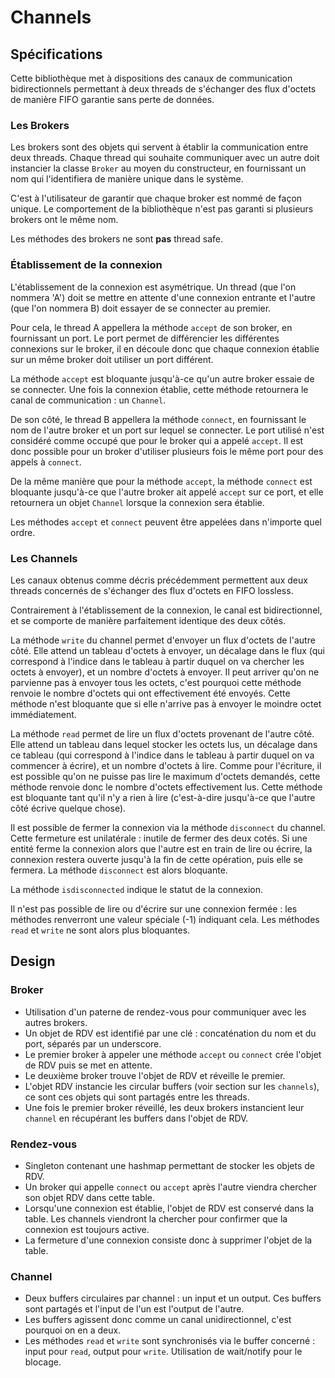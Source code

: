 # Channels

## Spécifications

Cette bibliothèque met à dispositions des canaux de communication bidirectionnels permettant à deux threads de
s'échanger des flux d'octets de manière FIFO garantie sans perte de données.

### Les Brokers

Les brokers sont des objets qui servent à établir la communication entre deux threads.
Chaque thread qui souhaite communiquer avec un autre doit instancier la classe `Broker` au moyen du constructeur, en
fournissant un nom qui l'identifiera de manière unique dans le système.

C'est à l'utilisateur de garantir que chaque broker est nommé de façon unique. Le comportement de la bibliothèque n'est
pas garanti si plusieurs brokers ont le même nom.

Les méthodes des brokers ne sont **pas** thread safe.

### Établissement de la connexion

L'établissement de la connexion est asymétrique. Un thread (que l'on nommera 'A') doit se mettre en attente d'une
connexion entrante et l'autre (que l'on nommera B) doit essayer de se connecter au premier.

Pour cela, le thread A appellera la méthode `accept` de son broker, en fournissant un port. Le port permet de
différencier les différentes connexions sur le broker, il en découle donc que chaque connexion établie sur un même
broker doit utiliser un port différent.

La méthode `accept` est bloquante jusqu'à-ce qu'un autre broker essaie de se connecter. Une fois la connexion établie,
cette méthode retournera le canal de communication : un `Channel`.

De son côté, le thread B appellera la méthode `connect`, en fournissant le nom de l'autre broker et un port sur lequel
se connecter. Le port utilisé n'est considéré comme occupé que pour le broker qui a appelé `accept`. Il est donc
possible pour un broker d'utiliser plusieurs fois le même port pour des appels à `connect`.

De la même manière que pour la méthode `accept`, la méthode `connect` est bloquante jusqu'à-ce que l'autre broker ait
appelé `accept` sur ce port, et elle retournera un objet `Channel` lorsque la connexion sera établie.

Les méthodes `accept` et `connect` peuvent être appelées dans n'importe quel ordre.

### Les Channels

Les canaux obtenus comme décris précédemment permettent aux deux threads concernés de s'échanger des flux d'octets en
FIFO lossless.

Contrairement à l'établissement de la connexion, le canal est bidirectionnel, et se comporte de manière parfaitement
identique des deux côtés.

La méthode `write` du channel permet d'envoyer un flux d'octets de l'autre côté. Elle attend un tableau d'octets à
envoyer, un décalage dans le flux (qui correspond à l'indice dans le tableau à partir duquel on va chercher les octets à
envoyer), et un nombre d'octets à envoyer. Il peut arriver qu'on ne parvienne pas à envoyer tous les octets, c'est
pourquoi cette méthode renvoie le nombre d'octets qui ont effectivement été envoyés.
Cette méthode n'est bloquante que si elle n'arrive pas à envoyer le moindre octet immédiatement.

La méthode `read` permet de lire un flux d'octets provenant de l'autre côté. Elle attend un tableau dans lequel stocker
les octets lus, un décalage dans ce tableau (qui correspond à l'indice dans le tableau à partir duquel on va commencer à
écrire), et un nombre d'octets à lire. Comme pour l'écriture, il est possible qu'on ne puisse pas lire le maximum
d'octets demandés, cette méthode renvoie donc le nombre d'octets effectivement lus. Cette méthode est bloquante tant
qu'il n'y a rien à lire (c'est-à-dire jusqu'à-ce que l'autre côté écrive quelque chose).

Il est possible de fermer la connexion via la méthode `disconnect` du channel. Cette fermeture est unilatérale : inutile
de fermer des deux cotés. Si une entité ferme la connexion alors que l'autre est en train de lire ou écrire, la
connexion restera ouverte jusqu'à la fin de cette opération, puis elle se fermera. La méthode `disconnect` est alors
bloquante.

La méthode `isdisconnected` indique le statut de la connexion.

Il n'est pas possible de lire ou d'écrire sur une connexion fermée : les méthodes renverront une valeur spéciale (-1)
indiquant cela. Les méthodes `read` et `write` ne sont alors plus bloquantes.

## Design

### Broker

- Utilisation d'un paterne de rendez-vous pour communiquer avec les autres brokers.
- Un objet de RDV est identifié par une clé : concaténation du nom et du port, séparés par un underscore.
- Le premier broker à appeler une méthode `accept` ou `connect` crée l'objet de RDV puis se met en attente.
- Le deuxième broker trouve l'objet de RDV et réveille le premier.
- L'objet RDV instancie les circular buffers (voir section sur les `channels`), ce sont ces objets qui sont partagés
  entre les threads.
- Une fois le premier broker réveillé, les deux brokers instancient leur `channel` en récupérant les buffers dans
  l'objet de RDV.

### Rendez-vous

- Singleton contenant une hashmap permettant de stocker les objets de RDV.
- Un broker qui appelle `connect` ou `accept` après l'autre viendra chercher son objet RDV dans cette table.
- Lorsqu'une connexion est établie, l'objet de RDV est conservé dans la table. Les channels viendront la chercher pour
  confirmer que la connexion est toujours active.
- La fermeture d'une connexion consiste donc à supprimer l'objet de la table.

### Channel

- Deux buffers circulaires par channel : un input et un output. Ces buffers sont partagés et l'input de l'un est
  l'output de l'autre.
- Les buffers agissent donc comme un canal unidirectionnel, c'est pourquoi on en a deux.
- Les méthodes `read` et `write` sont synchronisés via le buffer concerné : input pour `read`, output pour `write`.
  Utilisation de wait/notify pour le blocage.
